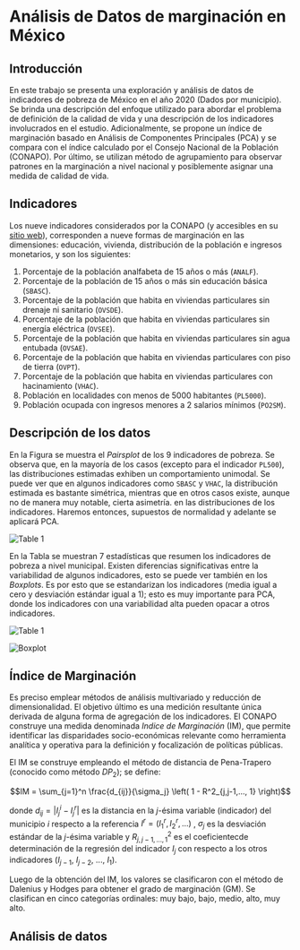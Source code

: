 # Análisis de Datos de marginación en México

## Introducción

En este trabajo se presenta una exploración y análisis de datos de indicadores de pobreza de México en el año 2020 (Dados por municipio).
Se brinda una descripción del enfoque utilizado para abordar el problema de definición de la calidad de vida y una descripción de los indicadores involucrados en el estudio.
Adicionalmente, se propone un índice de marginación basado en Análisis de Componentes Principales (PCA) y se compara con el índice calculado por el Consejo Nacional de la Población (CONAPO).
Por último, se utilizan método de agrupamiento para observar patrones en la marginación a nivel nacional y posiblemente asignar una medida de calidad de vida.

## Indicadores

Los nueve indicadores considerados por la CONAPO (y accesibles en su [sitio web](https://www.gob.mx/conapo/documentos/indices-de-marginacion-2020-284372)), 
corresponden a nueve formas de marginación en las dimensiones: educación, vivienda, distribución de la población e ingresos monetarios, y son los siguientes:

1. Porcentaje de la población analfabeta de 15 años o más (`ANALF`).
2. Porcentaje de la población de 15 años o más sin educación básica (`SBASC`).
3. Porcentaje de la población que habita en viviendas particulares sin drenaje ni sanitario (`OVSDE`).
4. Porcentaje de la población que habita en viviendas particulares sin energía eléctrica (`OVSEE`).
5. Porcentaje de la población que habita en viviendas particulares sin agua entubada (`OVSAE`).
6. Porcentaje de la población que habita en viviendas particulares con piso de tierra (`OVPT`).
7. Porcentaje de la población que habita en viviendas particulares con hacinamiento (`VHAC`).
8. Población en localidades con menos de 5000 habitantes (`PL5000`).
9. Población ocupada con ingresos menores a 2 salarios mínimos (`PO2SM`).


## Descripción de los datos

En la Figura se muestra el *Pairsplot* de los 9 indicadores de pobreza. Se observa que, en la mayoría de los casos (excepto para el indicador `PL500`), las distribuciones
estimadas exhiben un comportamiento unimodal. Se puede ver que en algunos indicadores como `SBASC` y `VHAC`, la distribución estimada es bastante simétrica, mientras que
en otros casos existe, aunque no de manera muy notable, cierta asimetría. en las distribuciones de los indicadores. Haremos entonces, supuestos de normalidad y adelante
se aplicará PCA.

![Table 1](https://github.com/rodrigocastillogl/marginacion_mexico/blob/main/imgs/pairsplot.png)

En la Tabla se muestran 7 estadísticas que resumen los indicadores de pobreza a nivel municipal. Existen diferencias significativas entre la variabilidad de algunos
indicadores, esto se puede ver también en los *Boxplots*. Es por esto que se estandarizan los indicadores (media igual a cero y desviación estándar igual a 1); esto es
muy importante para PCA, donde los indicadores con una variabilidad alta pueden opacar a otros indicadores.

![Table 1](https://github.com/rodrigocastillogl/marginacion_mexico/blob/main/imgs/table.png)

![Boxplot](https://github.com/rodrigocastillogl/marginacion_mexico/blob/main/imgs/boxplot.png)
 

 ## Índice de Marginación

Es preciso emplear métodos de análisis multivariado y reducción de dimensionalidad. El objetivo último es una medición resultante única derivada de alguna
forma de agregación de los indicadores. El CONAPO construye una medida denominada *Indice de Marginación* (IM), que permite identificar las disparidades
socio-económicas relevante como herramienta analítica y operativa para la definición y focalización de políticas públicas.

El IM se construye empleando el método de distancia de Pena-Trapero (conocido como método ${DP}_2$); se define:

$$IM = \sum_{j=1}^n \frac{d_{ij}}{\sigma_j} \left( 1 - R^2_{j,j-1,..., 1} \right)$$

donde $d_{ij} = |I_j^i - I_j^r|$ es la distancia en la $j$-ésima variable (indicador) del municipio $i$ respecto a la referencia $I^r = (I_1^r, I_2^r, ...)$ , 
$\sigma_j$ es la desviación estándar de la $j$-ésima variable y $R^2_{j,j-1,..., 1}$ es el coeficientecde determinación de la regresión del indicador $I_j$ con respecto
a los otros indicadores ($I_{j−1}$, $I_{j−2}$, ..., $I_1$).

Luego de la obtención del IM, los valores se clasificaron con el método de Dalenius y Hodges para obtener el grado de marginación (GM). Se clasifican en cinco
categorías ordinales: muy bajo, bajo, medio, alto, muy alto.


## Análisis de datos